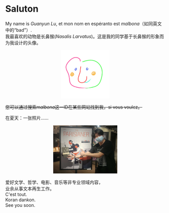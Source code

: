# Saluton

My name is *Guanyun Lu*, et mon nom en espéranto est *malbona*（如同英文中的“bad”）.  
我最喜欢的动物是长鼻猴(*Nasalis Larvatus*)。这是我的同学基于长鼻猴的形象而为我设计的头像。

<div align="center">
<img src="assets/avatar.jpg" alt="avatar" width="30%"/>
</div>

~~您可以通过搜索*malbona*这一ID在某些网站找到我，si vous voulez。~~

在夏天：一张照片……  

<div align="center">
<img src="assets/portrait.jpg" alt="à l'été : un photo..." width="40%"/>
</div>

爱好文学、哲学、电影、音乐等非专业领域内容，  
业余从事文本再生工作。  
C'est tout.  
Koran dankon.  
See you soon.
